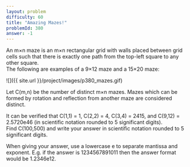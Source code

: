 ```yaml
---
layout: problem
difficulty: 60
title: "Amazing Mazes!"
problemId: 380
answer: -1
---
```

 An m×n maze is an m×n rectangular grid with walls placed between grid cells such that there is exactly one path from the top-left square to any other square.   
The following are examples of a 9×12 maze and a 15×20 maze:

![]({{ site.url }}/project/images/p380_mazes.gif)

 Let C(m,n) be the number of distinct m×n mazes. Mazes which can be formed by rotation and reflection from another maze are considered distinct.

 It can be verified that C(1,1) = 1, C(2,2) = 4, C(3,4) = 2415, and C(9,12) = 2.5720e46 (in scientific notation rounded to 5 significant digits).  
 Find C(100,500) and write your answer in scientific notation rounded to 5 significant digits.

 When giving your answer, use a lowercase e to separate mantissa and exponent. E.g. if the answer is 1234567891011 then the answer format would be 1.2346e12.